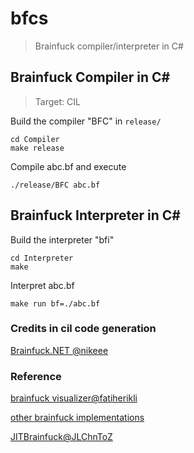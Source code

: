 # bfcs 

> Brainfuck compiler/interpreter in C#


## Brainfuck Compiler in C#

> Target: CIL

Build the compiler "BFC" in `release/`
```
cd Compiler
make release
```

Compile abc.bf and execute
```
./release/BFC abc.bf
```

## Brainfuck Interpreter in C#

Build the interpreter "bfi"
```
cd Interpreter
make
```

Interpret abc.bf
```
make run bf=./abc.bf
```


### Credits in cil code generation
[Brainfuck.NET @nikeee](https://github.com/nikeee/Brainfuck.NET)


### Reference

[brainfuck visualizer@fatiherikli](http://fatiherikli.github.io/brainfuck-visualizer)

[other brainfuck implementations](https://esolangs.org/wiki/Brainfuck_implementations)

[JITBrainfuck@JLChnToZ](https://github.com/JLChnToZ/JITBrainfuck)
